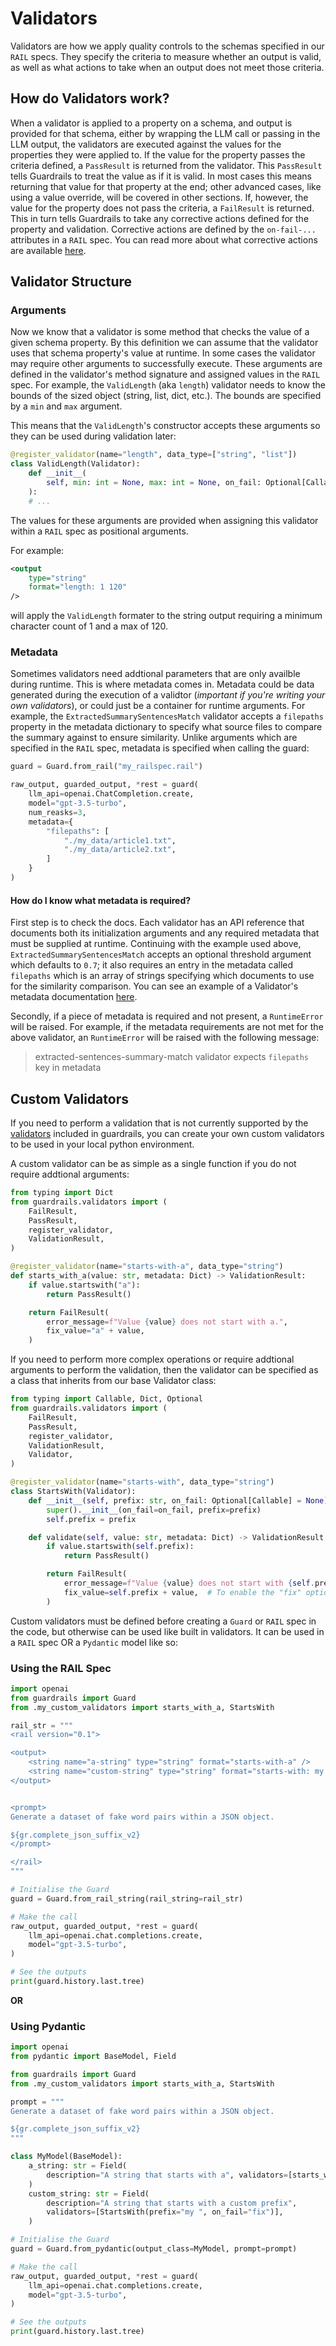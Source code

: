 # Validators

Validators are how we apply quality controls to the schemas specified in our `RAIL` specs.  They specify the criteria to measure whether an output is valid, as well as what actions to take when an output does not meet those criteria.

## How do Validators work?
When a validator is applied to a property on a schema, and output is provided for that schema, either by wrapping the LLM call or passing in the LLM output, the validators are executed against the values for the properties they were applied to.  If the value for the property passes the criteria defined, a `PassResult` is returned from the validator.  This `PassResult` tells Guardrails to treat the value as if it is valid.  In most cases this means returning that value for that property at the end; other advanced cases, like using a value override, will be covered in other sections.  If, however, the value for the property does not pass the criteria, a `FailResult` is returned.  This in turn tells Guardrails to take any corrective actions defined for the property and validation.  Corrective actions are defined by the `on-fail-...` attributes in a `RAIL` spec.  You can read more about what corrective actions are available [here](/docs/concepts/output#%EF%B8%8F-specifying-corrective-actions).

## Validator Structure
### Arguments
Now we know that a validator is some method that checks the value of a given schema property.  By this definition we can assume that the validator uses that schema property's value at runtime.  In some cases the validator may require other arguments to successfully execute.  These arguments are defined in the validator's method signature and assigned values in the `RAIL` spec.  For example, the `ValidLength` (aka `length`) validator needs to know the bounds of the sized object (string, list, dict, etc.).  The bounds are specified by a `min` and `max` argument.

This means that the `ValidLength`'s constructor accepts these arguments so they can be used during validation later:
```python
@register_validator(name="length", data_type=["string", "list"])
class ValidLength(Validator):
    def __init__(
        self, min: int = None, max: int = None, on_fail: Optional[Callable] = None
    ):
    # ...
```

The values for these arguments are provided when assigning this validator within a `RAIL` spec as positional arguments.

For example:
```xml
<output
    type="string"
    format="length: 1 120"
/>
```
will apply the `ValidLength` formater to the string output requiring a minimum character count of 1 and a max of 120.

### Metadata
Sometimes validators need addtional parameters that are only availble during runtime.  This is where metadata comes in.  Metadata could be data generated during the execution of a validtor (*important if you're writing your own validators*), or could just be a container for runtime arguments.  For example, the `ExtractedSummarySentencesMatch` validator accepts a `filepaths` property in the metadata dictionary to specify what source files to compare the summary against to ensure similarity.  Unlike arguments which are specified in the `RAIL` spec, metadata is specified when calling the guard:
```python
guard = Guard.from_rail("my_railspec.rail")

raw_output, guarded_output, *rest = guard(
    llm_api=openai.ChatCompletion.create,
    model="gpt-3.5-turbo",
    num_reasks=3,
    metadata={
        "filepaths": [
            "./my_data/article1.txt",
            "./my_data/article2.txt",
        ]
    }
)
```

#### How do I know what metadata is required?
First step is to check the docs.  Each validator has an API reference that documents both its initialization arguments and any required metadata that must be supplied at runtime.  Continuing with the example used above, `ExtractedSummarySentencesMatch` accepts an optional threshold argument which defaults to `0.7`; it also requires an entry in the metadata called `filepaths` which is an array of strings specifying which documents to use for the similarity comparison.  You can see an example of a Validator's metadata documentation [here](/docs/api_reference_markdown/validators#extractedsummarysentencesmatch).

Secondly, if a piece of metadata is required and not present, a `RuntimeError` will be raised.  For example, if the metadata requirements are not met for the above validator, an `RuntimeError` will be raised with the following message:

> extracted-sentences-summary-match validator expects `filepaths` key in metadata

## Custom Validators
If you need to perform a validation that is not currently supported by the [validators](/docs/api_reference_markdown/validators) included in guardrails, you can create your own custom validators to be used in your local python environment.

A custom validator can be as simple as a single function if you do not require addtional arguments:
```py
from typing import Dict
from guardrails.validators import (
    FailResult,
    PassResult,
    register_validator,
    ValidationResult,
)

@register_validator(name="starts-with-a", data_type="string")
def starts_with_a(value: str, metadata: Dict) -> ValidationResult:
    if value.startswith("a"):
        return PassResult()

    return FailResult(
        error_message=f"Value {value} does not start with a.",
        fix_value="a" + value,
    )
```

If you need to perform more complex operations or require addtional arguments to perform the validation, then the validator can be specified as a class that inherits from our base Validator class:
```py
from typing import Callable, Dict, Optional
from guardrails.validators import (
    FailResult,
    PassResult,
    register_validator,
    ValidationResult,
    Validator,
)

@register_validator(name="starts-with", data_type="string")
class StartsWith(Validator):
    def __init__(self, prefix: str, on_fail: Optional[Callable] = None):
        super().__init__(on_fail=on_fail, prefix=prefix)
        self.prefix = prefix

    def validate(self, value: str, metadata: Dict) -> ValidationResult:
        if value.startswith(self.prefix):
            return PassResult()

        return FailResult(
            error_message=f"Value {value} does not start with {self.prefix}.",
            fix_value=self.prefix + value,  # To enable the "fix" option for on-fail
        )
```

Custom validators must be defined before creating a `Guard` or `RAIL` spec in the code, 
but otherwise can be used like built in validators. It can be used in a `RAIL` spec OR
a `Pydantic` model like so:

### Using the RAIL Spec
```py
import openai
from guardrails import Guard
from .my_custom_validators import starts_with_a, StartsWith

rail_str = """
<rail version="0.1">

<output>
    <string name="a-string" type="string" format="starts-with-a" />
    <string name="custom-string" type="string" format="starts-with: my " />
</output>


<prompt>
Generate a dataset of fake word pairs within a JSON object.

${gr.complete_json_suffix_v2}
</prompt>

</rail>
"""

# Initialise the Guard
guard = Guard.from_rail_string(rail_string=rail_str)

# Make the call
raw_output, guarded_output, *rest = guard(
    llm_api=openai.chat.completions.create,
    model="gpt-3.5-turbo",
)

# See the outputs
print(guard.history.last.tree)
``` 

**OR**

### Using Pydantic
```py
import openai
from pydantic import BaseModel, Field

from guardrails import Guard
from .my_custom_validators import starts_with_a, StartsWith

prompt = """
Generate a dataset of fake word pairs within a JSON object.

${gr.complete_json_suffix_v2}
"""

class MyModel(BaseModel):
    a_string: str = Field(
        description="A string that starts with a", validators=[starts_with_a()]
    )
    custom_string: str = Field(
        description="A string that starts with a custom prefix",
        validators=[StartsWith(prefix="my ", on_fail="fix")],
    )

# Initialise the Guard
guard = Guard.from_pydantic(output_class=MyModel, prompt=prompt)

# Make the call
raw_output, guarded_output, *rest = guard(
    llm_api=openai.chat.completions.create,
    model="gpt-3.5-turbo",
)

# See the outputs
print(guard.history.last.tree)
```